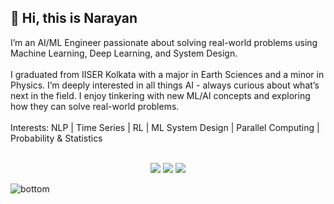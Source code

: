 
## 👋 Hi, this is Narayan
I’m an AI/ML Engineer passionate about solving real-world problems using Machine Learning, Deep Learning, and System Design.<br/><br/>
I graduated from IISER Kolkata with a major in Earth Sciences and a minor in Physics. I’m deeply interested in all things AI - always curious about what’s next in the field. I enjoy tinkering with new ML/AI concepts and exploring how they can solve real-world problems.
<br/><br/>
Interests: NLP | Time Series | RL | ML System Design | Parallel Computing | Probability & Statistics
<br><br/>


<p align="center">
    <a href="https://www.linkedin.com/in/nryn-221/" alt="Linkedin"><img src="https://raw.githubusercontent.com/jayehernandez/jayehernandez/3f5402efef9a0ae89211a6e04609558e862ca616/readme/linkedin-fill.svg"></a>
    <a href="mailto:naaidjan.19@gmail.com" alt="Contact me"><img src="https://raw.githubusercontent.com/jayehernandez/jayehernandez/3f5402efef9a0ae89211a6e04609558e862ca616/readme/mail-fill.svg"></a>
    <a href="https://narayan-21.github.io/" alt="My site"><img src="https://raw.githubusercontent.com/jayehernandez/jayehernandez/3f5402efef9a0ae89211a6e04609558e862ca616/readme/external-link-line.svg"></a>
  </p>
  <img src="https://raw.githubusercontent.com/jayehernandez/jayehernandez/dcd7447c179f5a1131590b6ccba2223e879ab655/readme/bottom.svg" alt="bottom">
